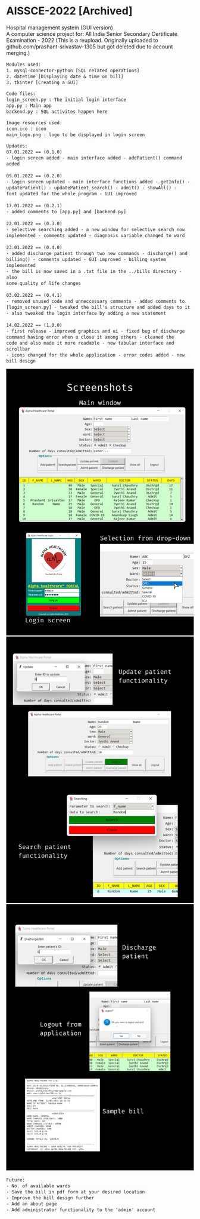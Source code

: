 # AISSCE-2022 [Archived]
Hospital management system (GUI version) <br>
A computer science project for: 
All India Senior Secondary Certificate Examination - 2022
(This is a reupload. Originally uploaded to github.com/prashant-srivastav-1305 but got deleted due to account merging.)
<br>

```
Modules used:
1. mysql-connector-python [SQL related operations]
2. datetime [Displaying date & time on bill] 
3. tkinter [Creating a GUI]
```

```
Code files:
login_screen.py : The initial login interface
app.py : Main app
backend.py : SQL activites happen here 
```

```
Image resources used:
icon.ico : icon
main_logo.png : logo to be displayed in login screen
```

```
Updates: 
07.01.2022 == (0.1.0)
- login screen added - main interface added - addPatient() command added 

09.01.2022 == (0.2.0)
- login screen updated - main interface functions added - getInfo() - 
updatePatient() - updatePatient_search() - admit() - showAll() - 
font updated for the whole program - GUI improved

17.01.2022 == (0.2.1)
- added comments to [app.py] and [backend.py]

22.01.2022 == (0.3.0)
- selective searching added - a new window for selective search now 
implemented - comments updated - diagnosis variable changed to ward 

23.01.2022 == (0.4.0)
- added discharge patient through two new commands - discharge() and 
billing() - comments updated - GUI improved - billing system implemented
- the bill is now saved in a .txt file in the ../bills directory - also 
some quality of life changes 

03.02.2022 == (0.4.1)
- removed unused code and unneccessary comments - added comments to 
[login_screen.py] - tweaked the bill's structure and added days to it
- also tweaked the login interface by adding a new statement

14.02.2022 == (1.0.0)
- first release - improved graphics and ui - fixed bug of discharge
command having error when u close it among others - cleaned the 
code and also made it more readable - new tabular interface and scrollbar
- icons changed for the whole application - error codes added - new bill design
```

![Photos](https://github.com/ps-1305/aissce-2022/blob/main/screenshots/screenshots-1.png)
![Photos](https://github.com/ps-1305/aissce-2022/blob/main/screenshots/screenshots-2.png)
![Photos](https://github.com/ps-1305/aissce-2022/blob/main/screenshots/screenshots-3.png)

```
Future:
- No. of available wards
- Save the bill in pdf form at your desired location
- Improve the bill design further
- Add an about page
- Add administrator functionality to the 'admin' account
```
